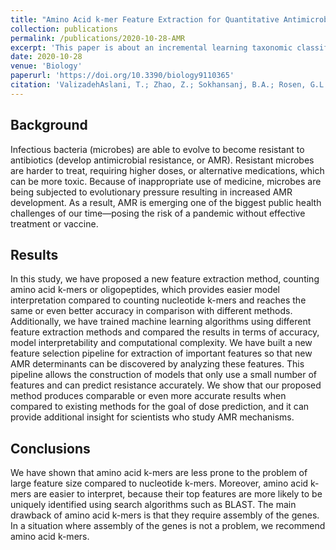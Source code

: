```yaml
---
title: "Amino Acid k-mer Feature Extraction for Quantitative Antimicrobial Resistance (AMR) Prediction by Machine Learning and Model Interpretation for Biological Insights"
collection: publications
permalink: /publications/2020-10-28-AMR
excerpt: 'This paper is about an incremental learning taxonomic classifier.'
date: 2020-10-28
venue: 'Biology'
paperurl: 'https://doi.org/10.3390/biology9110365'
citation: 'ValizadehAslani, T.; Zhao, Z.; Sokhansanj, B.A.; Rosen, G.L. Amino Acid k-mer Feature Extraction for Quantitative Antimicrobial Resistance (AMR) Prediction by Machine Learning and Model Interpretation for Biological Insights. <i>Biology</i> 9, 365 (2020).'
---
```

## Background
Infectious bacteria (microbes) are able to evolve to become resistant to antibiotics (develop antimicrobial resistance, or AMR). Resistant microbes are harder to treat, requiring higher doses, or alternative medications, which can be more toxic. Because of inappropriate use of medicine, microbes are being subjected to evolutionary pressure resulting in increased AMR development. As a result, AMR is emerging one of the biggest public health challenges of our time—posing the risk of a pandemic without effective treatment or vaccine.

## Results
In this study, we have proposed a new feature extraction method, counting amino acid k-mers or oligopeptides, which provides easier model interpretation compared to counting nucleotide k-mers and reaches the same or even better accuracy in comparison with different methods. Additionally, we have trained machine learning algorithms using different feature extraction methods and compared the results in terms of accuracy, model interpretability and computational complexity. We have built a new feature selection pipeline for extraction of important features so that new AMR determinants can be discovered by analyzing these features. This pipeline allows the construction of models that only use a small number of features and can predict resistance accurately. We show that our proposed method produces comparable or even more accurate results when compared to existing methods for the goal of dose prediction, and it can provide additional insight for scientists who study AMR mechanisms.

## Conclusions
We have shown that amino acid k-mers are less prone to the problem of large feature size compared to nucleotide k-mers. Moreover, amino acid k-mers are easier to interpret, because their top features are more likely to be uniquely identified using search algorithms such as BLAST. The main drawback of amino acid k-mers is that they require assembly of the genes. In a situation where assembly of the genes is not a problem, we recommend amino acid k-mers.
